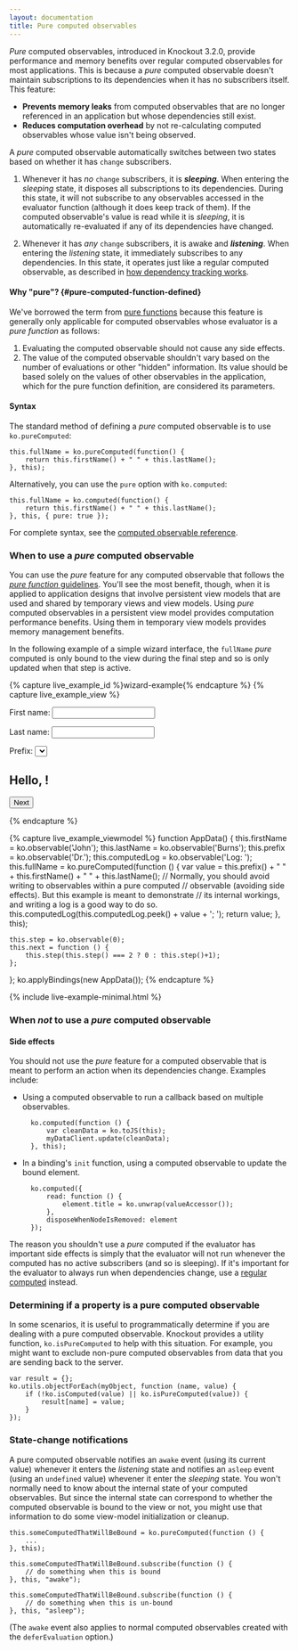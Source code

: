 ```yaml
---
layout: documentation
title: Pure computed observables
---
```


*Pure* computed observables, introduced in Knockout 3.2.0, provide performance and memory benefits over regular computed observables for most applications. This is because a *pure* computed observable doesn't maintain subscriptions to its dependencies when it has no subscribers itself. This feature:

 * **Prevents memory leaks** from computed observables that are no longer referenced in an application but whose dependencies still exist.
 * **Reduces computation overhead** by not re-calculating computed observables whose value isn't being observed.

A *pure* computed observable automatically switches between two states based on whether it has `change` subscribers.

1. Whenever it has *no* `change` subscribers, it is ***sleeping***. When entering the *sleeping* state, it disposes all subscriptions to its dependencies. During this state, it will not subscribe to any observables accessed in the evaluator function (although it does keep track of them). If the computed observable's value is read while it is *sleeping*, it is automatically re-evaluated if any of its dependencies have changed.

2. Whenever it has *any* `change` subscribers, it is awake and ***listening***. When entering the *listening* state, it immediately subscribes to any dependencies. In this state, it operates just like a regular computed observable, as described in [how dependency tracking works](computed-dependency-tracking.html).

#### Why "pure"? {#pure-computed-function-defined}

We've borrowed the term from [pure functions](http://en.wikipedia.org/wiki/Pure_function) because this feature is generally only applicable for computed observables whose evaluator is a *pure function* as follows:

1. Evaluating the computed observable should not cause any side effects.
2. The value of the computed observable shouldn't vary based on the number of evaluations or other "hidden" information. Its value should be based solely on the values of other observables in the application, which for the pure function definition, are considered its parameters.

#### Syntax

The standard method of defining a *pure* computed observable is to use `ko.pureComputed`:

    this.fullName = ko.pureComputed(function() {
        return this.firstName() + " " + this.lastName();
    }, this);
    
Alternatively, you can use the `pure` option with `ko.computed`:

    this.fullName = ko.computed(function() {
        return this.firstName() + " " + this.lastName();
    }, this, { pure: true });
    
For complete syntax, see the [computed observable reference](computed-reference.html).

### When to use a *pure* computed observable

You can use the *pure* feature for any computed observable that follows the [*pure function* guidelines](#pure-computed-function-defined). You'll see the most benefit, though, when it is applied to application designs that involve persistent view models that are used and shared by temporary views and view models. Using *pure* computed observables in a persistent view model provides computation performance benefits. Using them in temporary view models provides memory management benefits.

In the following example of a simple wizard interface, the `fullName` *pure* computed is only bound to the view during the final step and so is only updated when that step is active.

<style>
#wizard-example {
    position: relative;
    height: 6.5em;
}
#wizard-example .log {
    float: right;
    height: 6em;
    background: white;
    border: 1px solid black;
    width: 20em;
    overflow-y: scroll;
}
#wizard-example button {
    position: absolute;
    bottom: 1em;
}
</style>

{% capture live_example_id %}wizard-example{% endcapture %}
{% capture live_example_view %}
<div class="log" data-bind="text: computedLog"></div>
<!--ko if: step() == 0-->
    <p>First name: <input data-bind="textInput: firstName" /></p>
<!--/ko-->
<!--ko if: step() == 1-->
    <p>Last name: <input data-bind="textInput: lastName" /></p>
<!--/ko-->
<!--ko if: step() == 2-->
    <div>Prefix: <select data-bind="value: prefix, options: ['Mr.', 'Ms.','Mrs.','Dr.']"></select></div>
    <h2>Hello, <span data-bind="text: fullName"> </span>!</h2>
<!--/ko-->
<p><button type="button" data-bind="click: next">Next</button></p>
{% endcapture %}

{% capture live_example_viewmodel %}
function AppData() {
    this.firstName = ko.observable('John');
    this.lastName = ko.observable('Burns');
    this.prefix = ko.observable('Dr.');
    this.computedLog = ko.observable('Log: ');
    this.fullName = ko.pureComputed(function () {
        var value = this.prefix() + " " + this.firstName() + " " + this.lastName();
        // Normally, you should avoid writing to observables within a pure computed 
        // observable (avoiding side effects). But this example is meant to demonstrate 
        // its internal workings, and writing a log is a good way to do so.
        this.computedLog(this.computedLog.peek() + value + '; ');
        return value;
    }, this);

    this.step = ko.observable(0);
    this.next = function () {
        this.step(this.step() === 2 ? 0 : this.step()+1);
    };
};
ko.applyBindings(new AppData());
{% endcapture %}

{% include live-example-minimal.html %}

### When *not* to use a *pure* computed observable

#### Side effects

You should not use the *pure* feature for a computed observable that is meant to perform an action when its dependencies change. Examples include:

* Using a computed observable to run a callback based on multiple observables.

        ko.computed(function () {
            var cleanData = ko.toJS(this);
            myDataClient.update(cleanData);
        }, this);
    
* In a binding's `init` function, using a computed observable to update the bound element.

        ko.computed({
            read: function () {
                element.title = ko.unwrap(valueAccessor());
            },
            disposeWhenNodeIsRemoved: element
        });

The reason you shouldn't use a *pure* computed if the evaluator has important side effects is simply that the evaluator will not run whenever the computed has no active subscribers (and so is sleeping). If it's important for the evaluator to always run when dependencies change, use a [regular computed](computedObservables.html) instead.

### Determining if a property is a pure computed observable

In some scenarios, it is useful to programmatically determine if you are dealing with a pure computed observable. Knockout provides a utility function, `ko.isPureComputed` to help with this situation. For example, you might want to exclude non-pure computed observables from data that you are sending back to the server.

    var result = {};
    ko.utils.objectForEach(myObject, function (name, value) {
        if (!ko.isComputed(value) || ko.isPureComputed(value)) {
            result[name] = value;
        }
    });

### State-change notifications

A pure computed observable notifies an `awake` event (using its current value) whenever it enters the *listening* state and notifies an `asleep` event (using an `undefined` value) whevener it enter the *sleeping* state. You won't normally need to know about the internal state of your computed observables. But since the internal state can correspond to whether the computed observable is bound to the view or not, you might use that information to do some view-model initialization or cleanup.

    this.someComputedThatWillBeBound = ko.pureComputed(function () {
        ...
    }, this);

    this.someComputedThatWillBeBound.subscribe(function () {
        // do something when this is bound
    }, this, "awake");

    this.someComputedThatWillBeBound.subscribe(function () {
        // do something when this is un-bound
    }, this, "asleep");

(The `awake` event also applies to normal computed observables created with the `deferEvaluation` option.)
